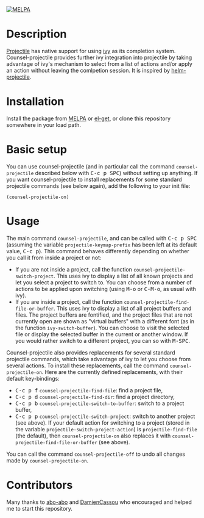 [![MELPA](https://melpa.org/packages/counsel-projectile-badge.svg)](https://melpa.org/#/counsel-projectile)

# Description

[Projectile](https://github.com/bbatsov/projectile) has native support for using [ivy](https://github.com/abo-abo/swiper) as its completion system. Counsel-projectile provides further ivy integration into projectile by taking advantage of ivy's mechanism to select from a list of actions and/or apply an action without leaving the comlpetion session. It is inspired by [helm-projectile](https://github.com/bbatsov/helm-projectile).

# Installation

Install the package from [MELPA](https://melpa.org) or [el-get](https://github.com/dimitri/el-get), or clone this repository somewhere in your load path.

# Basic setup

You can use counsel-projectile (and in particular call the command `counsel-projectile` described below with <kbd>C-c p SPC</kbd>) without setting up anything. If you want counsel-projectile to install replacements for some standard projectile commands (see below again), add the following to your init file:

	(counsel-projectile-on)

# Usage

The main command `counsel-projectile`, and can be called with <kbd>C-c p SPC</kbd> (assuming the variable `projectile-keymap-prefix` has been left at its default value, <kbd>C-c p</kbd>). This command behaves differently depending on whether you call it from inside a project or not:
- If you are not inside a project, call the function `counsel-projectile-switch-project`. This uses ivy to display a list of all known projects and let you select a project to switch to. You can choose from a number of actions to be applied upon switching (using <kbd>M-o</kbd> or <kbd>C-M-o</kbd>, as usual with ivy).
- If you are inside a project, call the function `counsel-projectile-find-file-or-buffer`. This uses ivy to display a list of all project buffers and files. The project buffers are fontified, and the project files that are not currently open are shown as "virtual buffers" with a different font (as in the function `ivy-switch-buffer`). You can choose to visit the selected file or display the selected buffer in the current or another window. If you would rather switch to a different project, you can so with <kbd>M-SPC</kbd>.

Counsel-projectile also provides replacements for several standard projectile commands, which take advantage of ivy to let you choose from several actions. To install these replacements, call the command `counsel-projectile-on`. Here are the currently defined replacements, with their default key-bindings:
- <kbd>C-c p f</kbd> `counsel-projectile-find-file`: find a project file,
- <kbd>C-c p d</kbd> `counsel-projectile-find-dir`: find a project directory,
- <kbd>C-c p b</kbd> `counsel-projectile-switch-to-buffer`: switch to a project buffer,
- <kbd>C-c p p</kbd> `counsel-projectile-switch-project`: switch to another project (see above).
If your default action for switching to a project (stored in the variable `projectile-switch-project-action`) is `projectile-find-file` (the default), then `counsel-projectile-on` also replaces it with `counsel-projectile-find-file-or-buffer` (see above).

You can call the command `counsel-projectile-off` to undo all changes made by `counsel-projectile-on`.

# Contributors

Many thanks to [abo-abo](https://github.com/abo-abo) and [DamienCassou](https://github.com/DamienCassou) who encouraged and helped me to start this repository.
